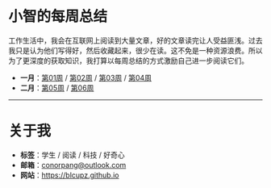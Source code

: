 # 小智的每周总结
工作生活中，我会在互联网上阅读到大量文章，好的文章读完让人受益匪浅。过去我只是认为他们写得好，然后收藏起来，很少在读。这不免是一种资源浪费。所以为了更深度的获取知识，我打算以每周总结的方式激励自己进一步阅读它们。

* **一月**：[第01周]() / [第02周]() / [第03周]() / [第04周](weekly/week_04.md)
* **二月**：[第05周](weekly/week_05.md) / [第06周](weekly/week_06.md)

---
# 关于我
* **标签**：学生 / 阅读 / 科技 / 好奇心
* **邮箱**：conorpang@outlook.com
* **网站**：https://blcupz.github.io
